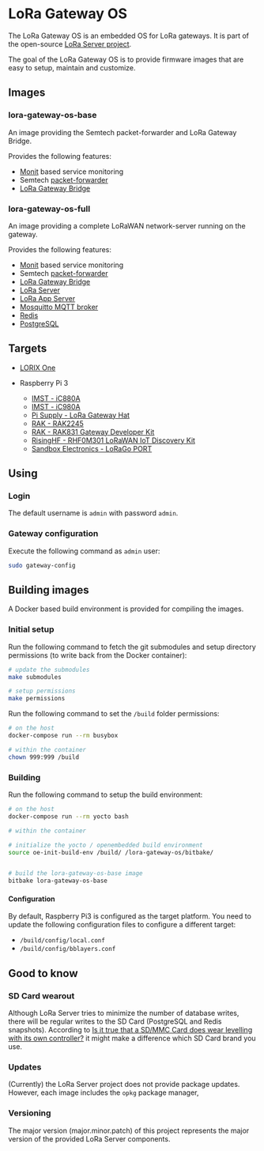 # LoRa Gateway OS

The LoRa Gateway OS is an embedded OS for LoRa gateways. It is part of the
open-source [LoRa Server project](https://www.loraserver.io/).

The goal of the LoRa Gateway OS is to provide firmware images that are easy
to setup, maintain and customize.

## Images

### lora-gateway-os-base

An image providing the Semtech packet-forwarder and LoRa Gateway Bridge.

Provides the following features:

* [Monit](https://mmonit.com/monit/) based service monitoring
* Semtech [packet-forwarder](https://github.com/lora-net/packet_forwarder)
* [LoRa Gateway Bridge](https://github.com/brocaar/lora-gateway-bridge/)

### lora-gateway-os-full

An image providing a complete LoRaWAN network-server running on the
gateway.

Provides the following features:

* [Monit](https://mmonit.com/monit/) based service monitoring
* Semtech [packet-forwarder](https://github.com/lora-net/packet_forwarder)
* [LoRa Gateway Bridge](https://github.com/brocaar/lora-gateway-bridge/)
* [LoRa Server](https://github.com/brocaar/loraserver)
* [LoRa App Server](https://github.com/brocaar/lora-app-server)
* [Mosquitto MQTT broker](http://mosquitto.org/)
* [Redis](https://redis.io/)
* [PostgreSQL](https://www.postgresql.org/)

## Targets

* [LORIX One](https://www.lorixone.io/)

* Raspberry Pi 3
    * [IMST - iC880A](https://wireless-solutions.de/products/long-range-radio/ic880a.html)
    * [IMST - iC980A](http://www.imst.com/)
    * [Pi Supply - LoRa Gateway Hat](https://uk.pi-supply.com/products/iot-lora-gateway-hat-for-raspberry-pi)
    * [RAK - RAK2245](https://store.rakwireless.com/products/rak2245-pi-hat)
    * [RAK - RAK831 Gateway Developer Kit](https://www.rakwireless.com/en/WisKeyOSH/RAK831)
	* [RisingHF - RHF0M301 LoRaWAN IoT Discovery Kit](http://risinghf.com/#/product-details?product_id=9&lang=en)
    * [Sandbox Electronics - LoRaGo PORT](https://sandboxelectronics.com/?product=lorago-port-multi-channel-lorawan-gateway)

## Using

### Login

The default username is `admin` with password `admin`.

### Gateway configuration

Execute the following command as `admin` user:

```bash
sudo gateway-config
```

## Building images

A Docker based build environment is provided for compiling the images.

### Initial setup

Run the following command to fetch the git submodules and setup directory
permissions (to write back from the Docker container):

```bash
# update the submodules
make submodules

# setup permissions
make permissions
```

Run the following command to set the `/build` folder permissions:

```bash
# on the host
docker-compose run --rm busybox

# within the container
chown 999:999 /build
```

### Building

Run the following command to setup the build environment:

```bash
# on the host
docker-compose run --rm yocto bash

# within the container

# initialize the yocto / openembedded build environment
source oe-init-build-env /build/ /lora-gateway-os/bitbake/


# build the lora-gateway-os-base image
bitbake lora-gateway-os-base
```

#### Configuration

By default, Raspberry Pi3 is configured as the target platform. You need to
update the following configuration files to configure a different target:

* `/build/config/local.conf`
* `/build/config/bblayers.conf`

## Good to know

### SD Card wearout

Although LoRa Server tries to minimize the number of database writes, there
will be regular writes to the SD Card (PostgreSQL and Redis snapshots).
According to [Is it true that a SD/MMC Card does wear levelling with its own controller?](https://electronics.stackexchange.com/questions/27619/is-it-true-that-a-sd-mmc-card-does-wear-levelling-with-its-own-controller)
it might make a difference which SD Card brand you use.

### Updates

(Currently) the LoRa Server project does not provide package updates.
However, each image includes the `opkg` package manager,

### Versioning

The major version (major.minor.patch) of this project represents the major
version of the provided LoRa Server components.
